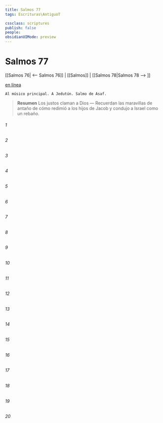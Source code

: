 ```yaml
---
title: Salmos 77
tags: Escrituras\AntiguoT

cssclass: scriptures
publish: false
people:
obsidianUIMode: preview
---
```


# Salmos 77
[[Salmos 76| <-- Salmos 76]] | [[Salmos]] | [[Salmos 78|Salmos 78 --> ]]

[en línea](https://churchofjesuschrist.org/study/scriptures/ot/ps/77?lang=spa)

```
Al músico principal. A Jedutún. Salmo de Asaf.
```

> __Resumen__
Los justos claman a Dios — Recuerdan las maravillas de antaño de cómo redimió a los hijos de Jacob y condujo a Israel como un rebaño.

###### 1 


###### 2 


###### 3 


###### 4 


###### 5 


###### 6 


###### 7 


###### 8 


###### 9 


###### 10 


###### 11 


###### 12 


###### 13 


###### 14 


###### 15 


###### 16 


###### 17 


###### 18 


###### 19 


###### 20 


